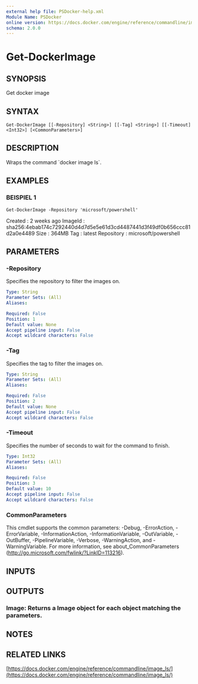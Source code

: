 ```yaml
---
external help file: PSDocker-help.xml
Module Name: PSDocker
online version: https://docs.docker.com/engine/reference/commandline/image_ls/
schema: 2.0.0
---
```


# Get-DockerImage

## SYNOPSIS
Get docker image

## SYNTAX

```
Get-DockerImage [[-Repository] <String>] [[-Tag] <String>] [[-Timeout] <Int32>] [<CommonParameters>]
```

## DESCRIPTION
Wraps the command \`docker image ls\`.

## EXAMPLES

### BEISPIEL 1
```
Get-DockerImage -Repository 'microsoft/powershell'
```

Created    : 2 weeks ago
ImageId    : sha256:4ebab174c7292440d4d7d5e5e61d3cd4487441d3f49df0b656ccc81d2a0e4489
Size       : 364MB
Tag        : latest
Repository : microsoft/powershell

## PARAMETERS

### -Repository
Specifies the repository to filter the images on.

```yaml
Type: String
Parameter Sets: (All)
Aliases:

Required: False
Position: 1
Default value: None
Accept pipeline input: False
Accept wildcard characters: False
```

### -Tag
Specifies the tag to filter the images on.

```yaml
Type: String
Parameter Sets: (All)
Aliases:

Required: False
Position: 2
Default value: None
Accept pipeline input: False
Accept wildcard characters: False
```

### -Timeout
Specifies the number of seconds to wait for the command to finish.

```yaml
Type: Int32
Parameter Sets: (All)
Aliases:

Required: False
Position: 3
Default value: 10
Accept pipeline input: False
Accept wildcard characters: False
```

### CommonParameters
This cmdlet supports the common parameters: -Debug, -ErrorAction, -ErrorVariable, -InformationAction, -InformationVariable, -OutVariable, -OutBuffer, -PipelineVariable, -Verbose, -WarningAction, and -WarningVariable.
For more information, see about_CommonParameters (http://go.microsoft.com/fwlink/?LinkID=113216).

## INPUTS

## OUTPUTS

### Image: Returns a Image object for each object matching the parameters.
## NOTES

## RELATED LINKS

[https://docs.docker.com/engine/reference/commandline/image_ls/](https://docs.docker.com/engine/reference/commandline/image_ls/)

